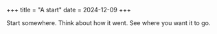 +++
title = "A start"
date = 2024-12-09
+++

Start somewhere. Think about how it went. See where you want it to go.